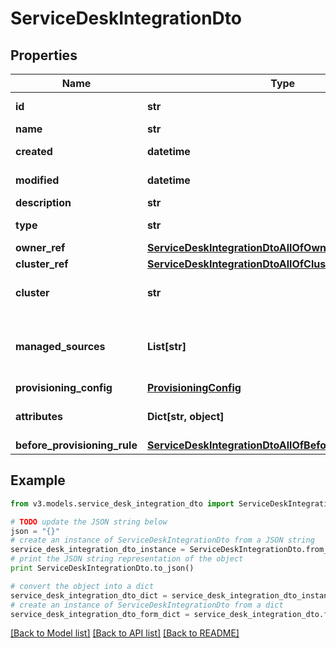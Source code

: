 # ServiceDeskIntegrationDto


## Properties
Name | Type | Description | Notes
------------ | ------------- | ------------- | -------------
**id** | **str** | System-generated unique ID of the Object | [optional] [readonly] 
**name** | **str** | Name of the Object | 
**created** | **datetime** | Creation date of the Object | [optional] [readonly] 
**modified** | **datetime** | Last modification date of the Object | [optional] [readonly] 
**description** | **str** | Description of the Service Desk integration | 
**type** | **str** | Service Desk integration types  - ServiceNowSDIM - ServiceNow  | [default to 'ServiceNowSDIM']
**owner_ref** | [**ServiceDeskIntegrationDtoAllOfOwnerRef**](ServiceDeskIntegrationDtoAllOfOwnerRef.md) |  | [optional] 
**cluster_ref** | [**ServiceDeskIntegrationDtoAllOfClusterRef**](ServiceDeskIntegrationDtoAllOfClusterRef.md) |  | [optional] 
**cluster** | **str** | ID of the cluster for the Service Desk integration (replaced by clusterRef, retained for backward compatibility) | [optional] 
**managed_sources** | **List[str]** | Source IDs for the Service Desk integration (replaced by provisioningConfig.managedSResourceRefs, but retained here for backward compatibility) | [optional] 
**provisioning_config** | [**ProvisioningConfig**](ProvisioningConfig.md) |  | [optional] 
**attributes** | **Dict[str, object]** | Attributes of the Service Desk integration.  Validation constraints enforced by the implementation. | 
**before_provisioning_rule** | [**ServiceDeskIntegrationDtoAllOfBeforeProvisioningRule**](ServiceDeskIntegrationDtoAllOfBeforeProvisioningRule.md) |  | [optional] 

## Example

```python
from v3.models.service_desk_integration_dto import ServiceDeskIntegrationDto

# TODO update the JSON string below
json = "{}"
# create an instance of ServiceDeskIntegrationDto from a JSON string
service_desk_integration_dto_instance = ServiceDeskIntegrationDto.from_json(json)
# print the JSON string representation of the object
print ServiceDeskIntegrationDto.to_json()

# convert the object into a dict
service_desk_integration_dto_dict = service_desk_integration_dto_instance.to_dict()
# create an instance of ServiceDeskIntegrationDto from a dict
service_desk_integration_dto_form_dict = service_desk_integration_dto.from_dict(service_desk_integration_dto_dict)
```
[[Back to Model list]](../README.md#documentation-for-models) [[Back to API list]](../README.md#documentation-for-api-endpoints) [[Back to README]](../README.md)


